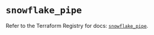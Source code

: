 # `snowflake_pipe`

Refer to the Terraform Registry for docs: [`snowflake_pipe`](https://registry.terraform.io/providers/snowflake-labs/snowflake/0.97.0/docs/resources/pipe).
